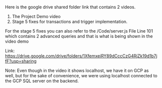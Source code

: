 Here is the google drive shared folder link that contains 2 videos.
1. The Project Demo video
2. Stage 5 fixes for transactions and trigger implementation.

For the stage 5 fixes you can also refer to the /Code/server.js File Line 101 which contains 2 advanced queries and that is what is being shown in the video demo

Link: https://drive.google.com/drive/folders/1XfemxeiRY89dCccCzG4RjZk19d1b7jfF?usp=sharing

Note: Even though in the video it shows localhost, we have it on GCP as well, but for the sake of convenience, we were using localhost connected to the GCP SQL server on the backend.